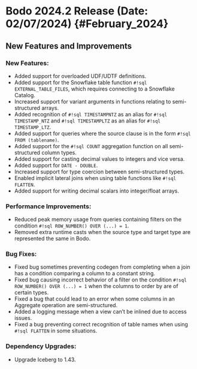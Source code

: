 
Bodo 2024.2 Release (Date: 02/07/2024) {#February_2024}
========================================

## New Features and Improvements


### New Features:
- Added support for overloaded UDF/UDTF definitions.
- Added support for the Snowflake table function `#!sql EXTERNAL_TABLE_FILES`, which requires connecting to a Snowflake Catalog.
- Increased support for variant arguments in functions relating to semi-structured arrays.
- Added recognition of `#!sql TIMESTAMPNTZ` as an alias for `#!sql TIMESTAMP_NTZ` and `#!sql TIMESTAMPLTZ` as an alias for `#!sql TIMESTAMP_LTZ`.
- Added support for queries where the source clause is in the form `#!sql FROM (tablename)`.
- Added support for the `#!sql COUNT` aggregation function on all semi-structured column types.
- Added support for casting decimal values to integers and vice versa.
- Added support for `DATE - DOUBLE`.
- Increased support for type coercion between semi-structured types.
- Enabled implicit lateral joins when using table functions like `#!sql FLATTEN`.
- Added support for writing decimal scalars into integer/float arrays.


### Performance Improvements:
- Reduced peak memory usage from queries containing filters on the condition `#!sql ROW_NUMBER() OVER (...) = 1`.
- Removed extra runtime casts when the source type and target type are represented the same in Bodo.


### Bug Fixes:
- Fixed bug sometimes preventing codegen from completing when a join has a condition comparing a column to a constant string.
- Fixed bug causing incorrect behavior of a filter on the condition `#!sql ROW_NUMBER() OVER (...) = 1` when the columns to order by are of certain types.
- Fixed a bug that could lead to an error when some columns in an Aggregate operation are semi-structured.
- Added a logging message when a view can’t be inlined due to access issues.
- Fixed a bug preventing correct recognition of table names when using `#!sql FLATTEN` in some situations.


### Dependency Upgrades:
- Upgrade Iceberg to 1.43.

